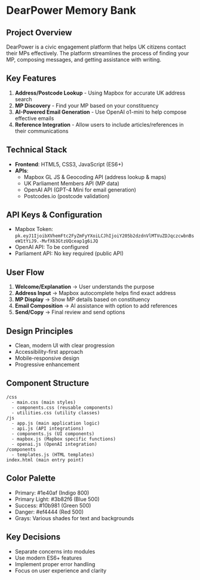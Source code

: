 # DearPower Memory Bank

## Project Overview
DearPower is a civic engagement platform that helps UK citizens contact their MPs effectively. The platform streamlines the process of finding your MP, composing messages, and getting assistance with writing.

## Key Features
1. **Address/Postcode Lookup** - Using Mapbox for accurate UK address search
2. **MP Discovery** - Find your MP based on your constituency
3. **AI-Powered Email Generation** - Use OpenAI o1-mini to help compose effective emails
4. **Reference Integration** - Allow users to include articles/references in their communications

## Technical Stack
- **Frontend**: HTML5, CSS3, JavaScript (ES6+)
- **APIs**:
  - Mapbox GL JS & Geocoding API (address lookup & maps)
  - UK Parliament Members API (MP data)
  - OpenAI API (GPT-4 Mini for email generation)
  - Postcodes.io (postcode validation)

## API Keys & Configuration
- Mapbox Token: `pk.eyJ1IjoibXVhemFtc2FyZmFyYXoiLCJhIjoiY205b2dzdnVlMTVuZDJqczcwbnBseW1tYiJ9.-MvfX63GtzUQceap1g6iJQ`
- OpenAI API: To be configured
- Parliament API: No key required (public API)

## User Flow
1. **Welcome/Explanation** → User understands the purpose
2. **Address Input** → Mapbox autocomplete helps find exact address
3. **MP Display** → Show MP details based on constituency
4. **Email Composition** → AI assistance with option to add references
5. **Send/Copy** → Final review and send options

## Design Principles
- Clean, modern UI with clear progression
- Accessibility-first approach
- Mobile-responsive design
- Progressive enhancement

## Component Structure
```
/css
  - main.css (main styles)
  - components.css (reusable components)
  - utilities.css (utility classes)
/js
  - app.js (main application logic)
  - api.js (API integrations)
  - components.js (UI components)
  - mapbox.js (Mapbox specific functions)
  - openai.js (OpenAI integration)
/components
  - templates.js (HTML templates)
index.html (main entry point)
```

## Color Palette
- Primary: #1e40af (Indigo 800)
- Primary Light: #3b82f6 (Blue 500)
- Success: #10b981 (Green 500)
- Danger: #ef4444 (Red 500)
- Grays: Various shades for text and backgrounds

## Key Decisions
- Separate concerns into modules
- Use modern ES6+ features
- Implement proper error handling
- Focus on user experience and clarity 